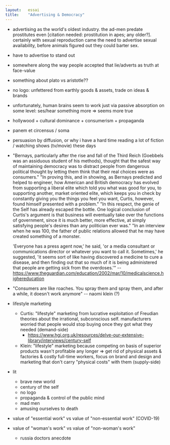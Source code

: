 ```yaml
---
layout:   essai
title:    "Advertising & Democracy"
---
```



  - advertising as the world's oldest industry. the ad-men predate prostitutes
    even [citation needed: prostitution in apes; any older?]. certainly with
    sexual reproduction came the need to advertise sexual availability, before
    animals figured out they could barter sex.
  - have to advertise to stand out
  - somewhere along the way people accepted that lie/adverts as truth at
    face-value
  - something about plato vs aristotle??
  - no logo: unfettered from earthly goods & assets, trade on ideas & brands
  - unfortunately, human brains seem to work just via passive absorption on
    some level: ses/hear something more => seems more true
  - hollywood + cultural dominance + consumerism + propaganda
  - panem et circensus / soma
  - persuasion by diffusion, or why i have a hard time reading a lot of fiction
    / watching shows (tv/movie) these days
  - "Bernays, particularly after the rise and fall of the Third Reich (Goebbels
    was an assiduous student of his methods), thought that the safest way of
    maintaining democracy was to distract people from dangerous political
    thought by letting them think that their real choices were as consumers."
    "In proving this, and in showing, as Bernays predicted and helped to 
    engineer, how American and British democracy has evolved from supporting a
    liberal elite which told you what was good for you, to supporting another,
    market oriented elite, which keeps you in check by constantly giving you
    the things you feel you want, Curtis, however, found himself presented
    with a problem."
    "In this respect, the genie of the Self has already escaped the bottle.
    One logical conclusion of Curtis's argument is that business will
    eventually take over the functions of government, since it is much better,
    more effective, at simply satisfying people's desires than any politician
    ever was."
    "In an interview when he was 100, the father of public relations allowed
    that he may have created something of a monster.

    'Everyone has a press agent now,' he said, 'or a media consultant or
    communications director or whatever you want to call it. Sometimes,' he
    suggested, 'it seems sort of like having discovered a medicine to cure a
    disease, and then finding out that so much of it is being administered that
    people are getting sick from the overdoses.'"
    --https://www.theguardian.com/education/2002/mar/10/medicalscience.highereducation
  - "Consumers are like roaches. You spray them and spray them, and after a 
    while, it doesn't work anymore" -- naomi klein (?)
  - lifestyle marketing
    - Curtis: "lifestyle" marketing from lucrative exploitation of Freudian
      theories about the irrational, subconscious self. manufacturers worried
      that people would stop buying once they got what they needed (demand-side)
      - https://www.hgi.org.uk/resources/delve-our-extensive-library/interviews/century-self
    - Klein: "lifestyle" marketing because competing on basis of superior
      products wasn't profitable any longer => get rid of physical assets &
      factories & costly full-time workers, focus on brand and design and
      marketing that don't carry "physical costs" with them (supply-side)
  - lit
    - brave new world
    - century of the self
    - no logo
    - propaganda & control of the public mind
    - mad men
    - amusing ourselves to death


    <!-- requires more research -->

  - value of "essential work" vs value of "non-essential work" (COVID-19)
  - value of "woman's work" vs value of "non-woman's work"
    - russia doctors anecdote